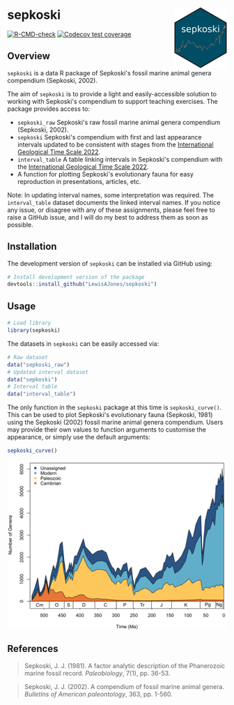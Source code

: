 # sepkoski <img src="man/figures/logo.png" align="right" width="120" />

<!-- badges: start -->
[![R-CMD-check](https://github.com/LewisAJones/sepkoski/actions/workflows/R-CMD-check.yaml/badge.svg)](https://github.com/LewisAJones/sepkoski/actions/workflows/R-CMD-check.yaml)
[![Codecov test coverage](https://codecov.io/gh/LewisAJones/sepkoski/branch/main/graph/badge.svg)](https://app.codecov.io/gh/LewisAJones/sepkoski?branch=main)
<!-- badges: end -->

## Overview

`sepkoski` is a data R package of Sepkoski's fossil marine animal genera compendium (Sepkoski, 2002).

The aim of `sepkoski` is to provide a light and easily-accessible solution to working with Sepkoski's compendium to support teaching exercises. The package provides access to:

- `sepkoski_raw` Sepkoski's raw fossil marine animal genera compendium (Sepkoski, 2002).
- `sepkoski` Sepkoski's compendium with first and last appearance intervals updated to be consistent with stages from the [International Geological Time Scale 2022](https://stratigraphy.org/ICSchart/ChronostratChart2022-02.pdf).
- `interval_table` A table linking intervals in Sepkoski's compendium with the [International Geological Time Scale 2022](https://stratigraphy.org/ICSchart/ChronostratChart2022-02.pdf).
- A function for plotting Sepkoski's evolutionary fauna for easy reproduction in presentations, articles, etc.

Note: In updating interval names, some interpretation was required. The `interval_table` dataset documents the linked interval names. If you notice any issue, or disagree with any of these assignments, please feel free to raise a GitHub issue, and I will do my best to address them as soon as possible.

## Installation

The development version of `sepkoski` can be installed via GitHub using:

```r
# Install development version of the package
devtools::install_github("LewisAJones/sepkoski")
```

## Usage

```r
# Load library
library(sepkoski)
```

The datasets in `sepkoski` can be easily accessed via:

```r
# Raw dataset
data("sepkoski_raw")
# Updated interval dataset
data("sepkoski")
# Interval table
data("interval_table")
```

The only function in the `sepkoski` package at this time is `sepkoski_curve()`. This can be used to plot Sepkoski's evolutionary fauna (Sepkoski, 1981) using the Sepkoski (2002) fossil marine animal genera compendium. Users may provide their own values to function arguments to customise the appearance, or simply use the default arguments:

```r
sepkoski_curve()
```
![Plot with default arguments](man/figures/example_curve.png)

## References

> Sepkoski, J. J. (1981). A factor analytic description of the Phanerozoic marine fossil record. *Paleobiology*, 7(1), pp. 36-53.

> Sepkoski, J. J. (2002). A compendium of fossil marine animal genera. *Bulletins of American paleontology*, 363, pp. 1-560.

